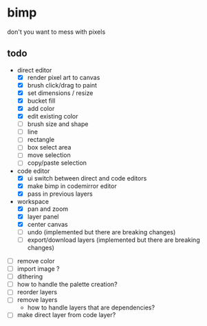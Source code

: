 # bimp

don't you want to mess with pixels

## todo

- direct editor
  - [x] render pixel art to canvas
  - [x] brush click/drag to paint
  - [x] set dimensions / resize
  - [x] bucket fill
  - [x] add color
  - [x] edit existing color
  - [ ] brush size and shape
  - [ ] line
  - [ ] rectangle
  - [ ] box select area
  - [ ] move selection
  - [ ] copy/paste selection
- code editor
  - [x] ui switch between direct and code editors
  - [x] make bimp in codemirror editor
  - [x] pass in previous layers
- workspace
  - [x] pan and zoom
  - [x] layer panel
  - [x] center canvas
  - [ ] undo (implemented but there are breaking changes)
  - [ ] export/download layers (implemented but there are breaking changes)
- [ ] remove color
- [ ] import image ?
- [ ] dithering
- [ ] how to handle the palette creation?
- [ ] reorder layers
- [ ] remove layers
  - how to handle layers that are dependencies?
- [ ] make direct layer from code layer?
